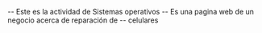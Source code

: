 -- Este es la actividad de Sistemas operativos
-- Es una pagina web de un negocio acerca de reparación de -- celulares
